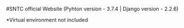 #SNTC official Website
(Pyhton version - 3.7.4 | Django version - 2.2.6)

*Virtual environment not included
